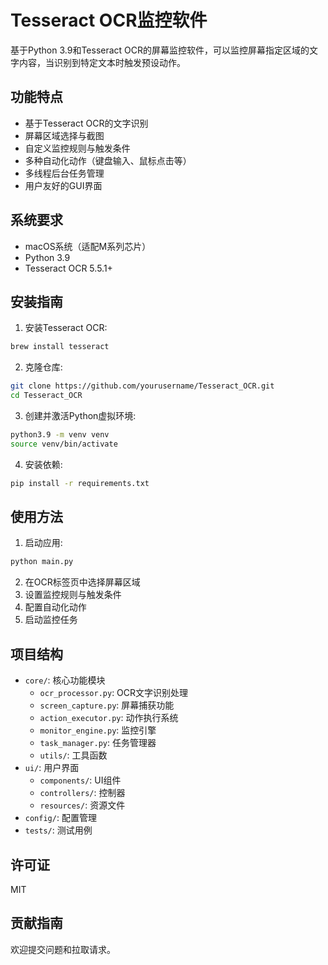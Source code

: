 # Tesseract OCR监控软件

基于Python 3.9和Tesseract OCR的屏幕监控软件，可以监控屏幕指定区域的文字内容，当识别到特定文本时触发预设动作。

## 功能特点

- 基于Tesseract OCR的文字识别
- 屏幕区域选择与截图
- 自定义监控规则与触发条件
- 多种自动化动作（键盘输入、鼠标点击等）
- 多线程后台任务管理
- 用户友好的GUI界面

## 系统要求

- macOS系统（适配M系列芯片）
- Python 3.9
- Tesseract OCR 5.5.1+

## 安装指南

1. 安装Tesseract OCR:
```bash
brew install tesseract
```

2. 克隆仓库:
```bash
git clone https://github.com/yourusername/Tesseract_OCR.git
cd Tesseract_OCR
```

3. 创建并激活Python虚拟环境:
```bash
python3.9 -m venv venv
source venv/bin/activate
```

4. 安装依赖:
```bash
pip install -r requirements.txt
```

## 使用方法

1. 启动应用:
```bash
python main.py
```

2. 在OCR标签页中选择屏幕区域
3. 设置监控规则与触发条件
4. 配置自动化动作
5. 启动监控任务

## 项目结构

- `core/`: 核心功能模块
  - `ocr_processor.py`: OCR文字识别处理
  - `screen_capture.py`: 屏幕捕获功能
  - `action_executor.py`: 动作执行系统
  - `monitor_engine.py`: 监控引擎
  - `task_manager.py`: 任务管理器
  - `utils/`: 工具函数
- `ui/`: 用户界面
  - `components/`: UI组件
  - `controllers/`: 控制器
  - `resources/`: 资源文件
- `config/`: 配置管理
- `tests/`: 测试用例

## 许可证

MIT

## 贡献指南

欢迎提交问题和拉取请求。
